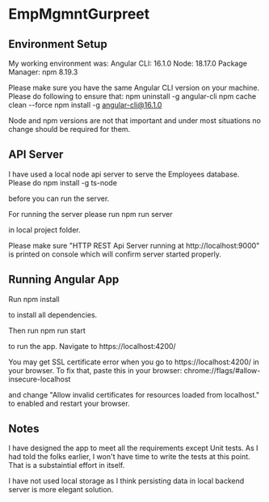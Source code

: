 # EmpMgmntGurpreet 

## Environment Setup

My working environment was:
Angular CLI: 16.1.0
Node: 18.17.0
Package Manager: npm 8.19.3

Please make sure you have the same Angular CLI version on your machine. Please do following to ensure that:
npm uninstall -g angular-cli
npm cache clean --force
npm install -g angular-cli@16.1.0

Node and npm versions are not that important and under most situations no change should be required for them.

## API Server

I have used a local node api server to serve the Employees database. Please do 
npm install -g ts-node

before you can run the server.

For running the server please run
npm run server 

in local project folder.

Please make sure "HTTP REST Api Server running at http://localhost:9000" is printed on console which will confirm server started properly.

## Running Angular App

Run
npm install

to install all dependencies.

Then run 
npm run start 

to run the app. Navigate to https://localhost:4200/

You may get SSL certificate error when you go to https://localhost:4200/ in your browser. To fix that, paste this
in your browser:
chrome://flags/#allow-insecure-localhost

and change "Allow invalid certificates for resources loaded from localhost." to enabled and restart your browser.

## Notes

I have designed the app to meet all the requirements except Unit tests. As I had told the folks earlier, I won't have time to write the tests at this point. That is a substaintial effort in itself.

I have not used local storage as I think persisting data in local backend server is more elegant solution.

